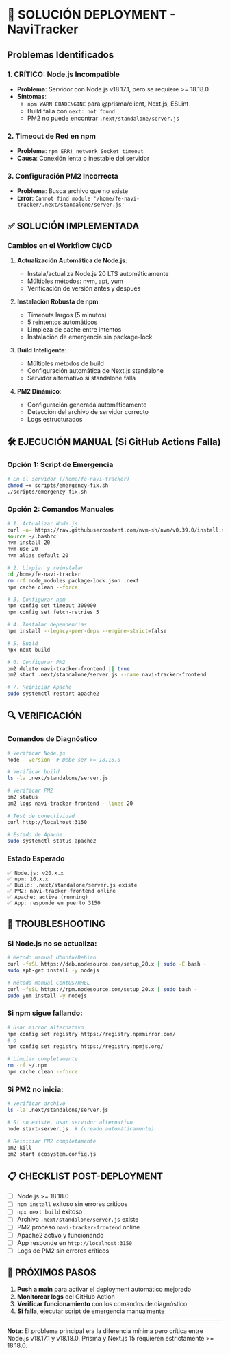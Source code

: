 # 🚨 SOLUCIÓN DEPLOYMENT - NaviTracker

## Problemas Identificados

### 1. **CRÍTICO: Node.js Incompatible**

- **Problema**: Servidor con Node.js v18.17.1, pero se requiere >= 18.18.0
- **Síntomas**:
  - `npm WARN EBADENGINE` para @prisma/client, Next.js, ESLint
  - Build falla con `next: not found`
  - PM2 no puede encontrar `.next/standalone/server.js`

### 2. **Timeout de Red en npm**

- **Problema**: `npm ERR! network Socket timeout`
- **Causa**: Conexión lenta o inestable del servidor

### 3. **Configuración PM2 Incorrecta**

- **Problema**: Busca archivo que no existe
- **Error**: `Cannot find module '/home/fe-navi-tracker/.next/standalone/server.js'`

## ✅ SOLUCIÓN IMPLEMENTADA

### Cambios en el Workflow CI/CD

1. **Actualización Automática de Node.js**:

   - Instala/actualiza Node.js 20 LTS automáticamente
   - Múltiples métodos: nvm, apt, yum
   - Verificación de versión antes y después

2. **Instalación Robusta de npm**:

   - Timeouts largos (5 minutos)
   - 5 reintentos automáticos
   - Limpieza de cache entre intentos
   - Instalación de emergencia sin package-lock

3. **Build Inteligente**:

   - Múltiples métodos de build
   - Configuración automática de Next.js standalone
   - Servidor alternativo si standalone falla

4. **PM2 Dinámico**:
   - Configuración generada automáticamente
   - Detección del archivo de servidor correcto
   - Logs estructurados

## 🛠️ EJECUCIÓN MANUAL (Si GitHub Actions Falla)

### Opción 1: Script de Emergencia

```bash
# En el servidor (/home/fe-navi-tracker)
chmod +x scripts/emergency-fix.sh
./scripts/emergency-fix.sh
```

### Opción 2: Comandos Manuales

```bash
# 1. Actualizar Node.js
curl -o- https://raw.githubusercontent.com/nvm-sh/nvm/v0.39.0/install.sh | bash
source ~/.bashrc
nvm install 20
nvm use 20
nvm alias default 20

# 2. Limpiar y reinstalar
cd /home/fe-navi-tracker
rm -rf node_modules package-lock.json .next
npm cache clean --force

# 3. Configurar npm
npm config set timeout 300000
npm config set fetch-retries 5

# 4. Instalar dependencias
npm install --legacy-peer-deps --engine-strict=false

# 5. Build
npx next build

# 6. Configurar PM2
pm2 delete navi-tracker-frontend || true
pm2 start .next/standalone/server.js --name navi-tracker-frontend

# 7. Reiniciar Apache
sudo systemctl restart apache2
```

## 🔍 VERIFICACIÓN

### Comandos de Diagnóstico

```bash
# Verificar Node.js
node --version  # Debe ser >= 18.18.0

# Verificar build
ls -la .next/standalone/server.js

# Verificar PM2
pm2 status
pm2 logs navi-tracker-frontend --lines 20

# Test de conectividad
curl http://localhost:3150

# Estado de Apache
sudo systemctl status apache2
```

### Estado Esperado

```
✅ Node.js: v20.x.x
✅ npm: 10.x.x
✅ Build: .next/standalone/server.js existe
✅ PM2: navi-tracker-frontend online
✅ Apache: active (running)
✅ App: responde en puerto 3150
```

## 🚨 TROUBLESHOOTING

### Si Node.js no se actualiza:

```bash
# Método manual Ubuntu/Debian
curl -fsSL https://deb.nodesource.com/setup_20.x | sudo -E bash -
sudo apt-get install -y nodejs

# Método manual CentOS/RHEL
curl -fsSL https://rpm.nodesource.com/setup_20.x | sudo bash -
sudo yum install -y nodejs
```

### Si npm sigue fallando:

```bash
# Usar mirror alternativo
npm config set registry https://registry.npmmirror.com/
# o
npm config set registry https://registry.npmjs.org/

# Limpiar completamente
rm -rf ~/.npm
npm cache clean --force
```

### Si PM2 no inicia:

```bash
# Verificar archivo
ls -la .next/standalone/server.js

# Si no existe, usar servidor alternativo
node start-server.js  # (creado automáticamente)

# Reiniciar PM2 completamente
pm2 kill
pm2 start ecosystem.config.js
```

## 📋 CHECKLIST POST-DEPLOYMENT

- [ ] Node.js >= 18.18.0
- [ ] `npm install` exitoso sin errores críticos
- [ ] `npx next build` exitoso
- [ ] Archivo `.next/standalone/server.js` existe
- [ ] PM2 proceso `navi-tracker-frontend` online
- [ ] Apache2 activo y funcionando
- [ ] App responde en `http://localhost:3150`
- [ ] Logs de PM2 sin errores críticos

## 🎯 PRÓXIMOS PASOS

1. **Push a main** para activar el deployment automático mejorado
2. **Monitorear logs** del GitHub Action
3. **Verificar funcionamiento** con los comandos de diagnóstico
4. **Si falla**, ejecutar script de emergencia manualmente

---

**Nota**: El problema principal era la diferencia mínima pero crítica entre Node.js v18.17.1 y v18.18.0. Prisma y Next.js 15 requieren estrictamente >= 18.18.0.
